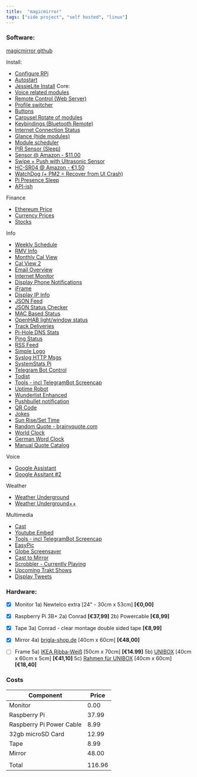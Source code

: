 ```yaml
---
title:  "magicmirror"
tags: ["side project", "self hosted", "linux"]
---
```


### Software:
 [magicmirror github](https://magicmirror.builders/)

 Install:
 - [Configure RPi](https://github.com/MichMich/MagicMirror/wiki/configuring-the-raspberry-pi)
 - [Autostart](https://github.com/MichMich/MagicMirror/wiki/auto-starting-magicmirror)
 - [JessieLite Install](https://github.com/MichMich/MagicMirror/wiki/jessie-lite-installation-guide)
 Core:
 - [Voice related modules](https://github.com/MichMich/MagicMirror/wiki/Voice-Related-Modules)
 - [Remote Control (Web Server)](https://forum.magicmirror.builders/topic/735/remote-control-shutdown-configure-and-update-your-magicmirror)
 - [Profile switcher](https://forum.magicmirror.builders/topic/1402/mmm-profileswitcher-a-profile-user-layout-switching-module)
 - [Buttons](https://forum.magicmirror.builders/topic/1402/mmm-profileswitcher-a-profile-user-layout-switching-module)
 - [Carousel Rotate of modules](https://github.com/shbatm/MMM-Carousel)
 - [Keybindings (Bluetooth Remote)](https://github.com/shbatm/MMM-KeyBindings)
 - [Internet Connection Status](https://github.com/sheyabernstein/MMM-connection-status)
 - [Glance (hide modules)](https://github.com/eouia/MMM-Glance)
 - [Module scheduler](https://github.com/ianperrin/MMM-ModuleScheduler)
 - [PIR Sensor (Sleep)](https://github.com/paviro/MMM-PIR-Sensor)
  - [Sensor @ Amazon - $11.00](https://www.amazon.com/2013newestseller-HC-SR501-Pyroelectric-Infrared-Detector/dp/B00FDPO9B8)
 - [Swipe + Push with Ultrasonic Sensor](https://github.com/mochman/MMM-Swipe)
  - [HC-SR04 @ Amazon - €1,50](https://www.amazon.de/HC-SR04-Entfernung-Messumformer-Ultraschall-Modul-Arduino/dp/B00BIZQWYE)
 - [WatchDog (+ PM2 = Recover from UI Crash)](https://github.com/MichMich/MMM-WatchDog)
 - [Pi Presence Sleep](https://github.com/RpDp-git/PiDisplaySleep)
 - [API-ish](https://github.com/juzim/MMM-Api)

 Finance
 - [Ethereum Price](https://github.com/ianperrin/MMM-ModuleScheduler)
 - [Currency Prices](https://github.com/mykle1/MMM-LICE)
 - [Stocks](https://github.com/hakanmhmd/MMM-Stock)

 Info
 - [Weekly Schedule](https://github.com/pinsdorf/MMM-WeeklySchedule)
 - [RMV Info](https://github.com/Com-Lum/MMM-RMV)
 - [Monthly Cal View](https://github.com/KirAsh4/calendar_monthly/)
 - [Cal View 2](https://github.com/jclarke0000/MMM-MyCalendar)
 - [Email Overview](https://github.com/ronny3050/email-mirror)
 - [Internet Monitor](https://github.com/ronny3050/internet-monitor)
 - [Display Phone Notifications](https://github.com/maliciousbanjo/PushBulletNotes)
 - [iFrame](https://github.com/alberttwong/MMM-iFrame)
 - [Display IP Info](https://github.com/fewieden/MMM-ip)
 - [JSON Feed](https://github.com/amcolash/MMM-json-feed)
 - [JSON Status Checker](https://github.com/shbatm/MMM-JSONStatusChecker)
 - [MAC Based Status](https://github.com/ianperrin/MMM-NetworkScanner)
 - [OpenHAB light/window status](https://github.com/paphko/mmm-openhabfloorplan)
 - [Track Deliveries](https://github.com/martinkooij/MMM-Parcel)
 - [Pi-Hole DNS Stats](https://github.com/sheyabernstein/MMM-pihole-stats)
 - [Ping Status](https://github.com/fewieden/MMM-ping)
 - [RSS Feed](https://github.com/maxenxe/MMM-RSS-FEED)
 - [Simple Logo](https://github.com/frdteknikelektro/MMM-SimpleLogo)
 - [Syslog HTTP Msgs](https://github.com/paviro/MMM-syslog)
 - [SystemStats Pi](https://github.com/BenRoe/MMM-SystemStats)
 - [Telegram Bot Control](https://github.com/eouia/MMM-TelegramBot)
 - [Todist](https://github.com/cbrooker/MMM-Todoist)
 - [Tools - incl TelegramBot Screencap](https://github.com/eouia/MMM-Tools)
 - [Uptime Robot](https://github.com/mrVragec/MMM-uptimerobot)
 - [Wunderlist Enhanced](https://github.com/funsocietyirc/MMM-Wunderlist-Enhanced)
 - [Pushbullet notification](https://github.com/ronny3050/phone-notification-mirror)
 - [QR Code](https://github.com/MarinescuEvghenii/MMM-QRCode)
 - [Jokes](https://github.com/pvyParts/MMM-jokes)
 - [Sun Rise/Set Time](https://github.com/mykle1/MMM-SunRiseSet)
 - [Random Quote - brainyquote.com](https://github.com/KirAsh4/random_quotes/)
 - [World Clock](https://github.com/eouia/worldclock)
 - [German Word Clock](https://github.com/alexBeuth/MMM-germanwordclock)
 - [Manual Quote Catalog](https://github.com/salpar/MagicMirror-QuoteCatalog/)

 Voice
 - [Google Assistant](https://github.com/eouia/MMM-Assistant)
 - [Google Assitant #2](https://github.com/gauravsacc/MMM-GoogleAssistant)

 Weather
 - [Weather Underground](https://github.com/MattLugar/wuforecast)
 - [Weather Underground++](https://github.com/RedNax67/MMM-WunderGround)

 Multimedia
 - [Cast](https://github.com/flo80/MMM-chromecast)
 - [Youtube Embed](https://github.com/nitpum/MMM-EmbedYoutube)
 - [Tools - incl TelegramBot Screencap](https://github.com/eouia/MMM-Tools)
 - [EasyPic](https://github.com/mykle1/MMM-EasyPix)
 - [Globe Screensaver](https://github.com/LukeSkywalker92/MMM-Globe)
 - [Cast to Mirror](https://github.com/kevinatown/MMM-Screencast)
 - [Scrobbler - Currently Playing](https://github.com/PtrBld/MMM-Scrobbler)
 - [Upcoming Trakt Shows](https://github.com/Kiina/MMM-trakt)
 - [Display Tweets](https://github.com/AdamMoses-GitHub/MMM-TweetsByTimelineOrList)


### Hardware:
- [x] Monitor
	1a) Newtelco extra [24" - 30cm x 53cm] **[€0,00]**

- [x] Raspberry Pi 3B+
	2a) Conrad  **[€37,99]**
	2b) Powercable **[€8,99]**

- [x] Tape
	3a) Conrad - clear montage double sided tape **[€8,99]**

- [x] Mirror
	4a) [brigla-shop.de](http://brigla-shop.de/spionspiegel-334.html) [40cm x 60cm] **[€48,00]**

- [ ] Frame
	5a) [IKEA Ribba-Weiß](https://www.ikea.com/de/de/catalog/products/00268876/) [50cm x 70cm] **[€14.99]**
	5b) [UNIBOX](https://www.allesrahmen.de/ergaenzungsset-unibox-40x60weiss4.html?cnid=5020000) [40cm x 60cm x 5cm] **[€41,10]**
	5c) [Rahmen für UNIBOX](https://www.allesrahmen.de/holzrahmen-avignon-40x60natur4.html?cnid=5045000) [40cm x 60cm] **[€18,40]**

### Costs

| Component  | Price |
| ------------- | ------------- |
| Monitor  | 0.00  |
| Raspberry Pi | 37.99 |
| Raspberry Pi Power Cable | 8.99 |
| 32gb microSD Card | 12.99 |
| Tape  | 8.99  |
| Mirror  | 48.00  |
|  |  |
| Total | 116.96

